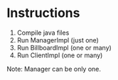 # Instructions

1. Compile java files
2. Run ManagerImpl (just one)
3. Run BillboardImpl (one or many)
4. Run ClientImpl (one or many)

Note: Manager can be only one.
